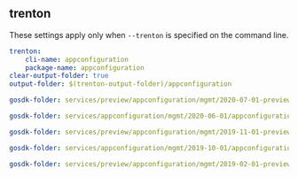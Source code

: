 
## trenton

These settings apply only when `--trenton` is specified on the command line.

``` yaml $(trenton)
trenton:
    cli-name: appconfiguration
    package-name: appconfiguration
clear-output-folder: true
output-folder: $(trenton-output-folder)/appconfiguration
```

``` yaml $(tag) == 'package-2020-07-01-preview' && $(trenton)
gosdk-folder: services/preview/appconfiguration/mgmt/2020-07-01-preview/appconfiguration
```

``` yaml $(tag) == 'package-2020-06-01' && $(trenton)
gosdk-folder: services/appconfiguration/mgmt/2020-06-01/appconfiguration
```

``` yaml $(tag) == 'package-2019-11-01-preview' && $(trenton)
gosdk-folder: services/preview/appconfiguration/mgmt/2019-11-01-preview/appconfiguration
```

``` yaml $(tag) == 'package-2019-10-01' && $(trenton)
gosdk-folder: services/appconfiguration/mgmt/2019-10-01/appconfiguration
```

``` yaml $(tag) == 'package-2019-02-01-preview' && $(trenton)
gosdk-folder: services/preview/appconfiguration/mgmt/2019-02-01-preview/appconfiguration
```
